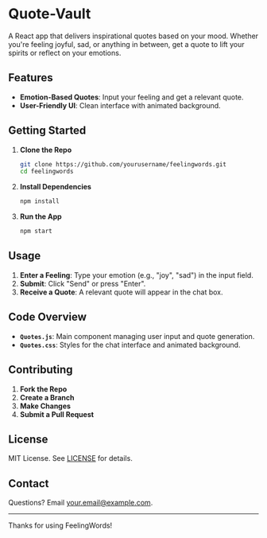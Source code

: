 # Quote-Vault

A React app that delivers inspirational quotes based on your mood. Whether you're feeling joyful, sad, or anything in between, get a quote to lift your spirits or reflect on your emotions.

## Features

- **Emotion-Based Quotes**: Input your feeling and get a relevant quote.
- **User-Friendly UI**: Clean interface with animated background.

## Getting Started

1. **Clone the Repo**

   ```bash
   git clone https://github.com/yourusername/feelingwords.git
   cd feelingwords
   ```

2. **Install Dependencies**

   ```bash
   npm install
   ```

3. **Run the App**

   ```bash
   npm start
   ```

## Usage

1. **Enter a Feeling**: Type your emotion (e.g., "joy", "sad") in the input field.
2. **Submit**: Click "Send" or press "Enter".
3. **Receive a Quote**: A relevant quote will appear in the chat box.

## Code Overview

- **`Quotes.js`**: Main component managing user input and quote generation.
- **`Quotes.css`**: Styles for the chat interface and animated background.

## Contributing

1. **Fork the Repo**
2. **Create a Branch**
3. **Make Changes**
4. **Submit a Pull Request**

## License

MIT License. See [LICENSE](LICENSE) for details.

## Contact

Questions? Email [your.email@example.com](mailto:your.email@example.com).

---

Thanks for using FeelingWords!
